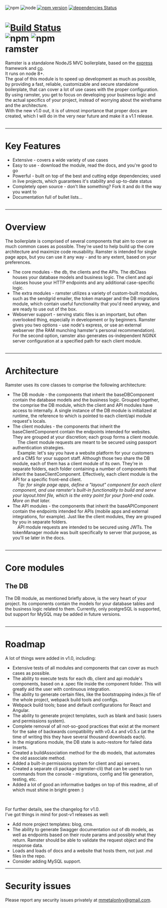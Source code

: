 ![npm](https://img.shields.io/npm/v/ramster.svg)
![node](https://img.shields.io/node/v/ramster.svg)
[![npm version](https://badge.fury.io/js/ramster.svg)](https://badge.fury.io/js/ramster)
[![dependencies Status](https://david-dm.org/razordude/ramster/status.svg)](https://david-dm.org/razordude/ramster)
<!-- [![Known Vulnerabilities](https://snyk.io/test/github/razordude/ramster/badge.svg)](https://snyk.io/test/github/razordude/ramster) -->
[![Build Status](https://travis-ci.org/RazorDude/ramster.svg?branch=master)](https://travis-ci.org/RazorDude/ramster)
<br/>
![npm](https://img.shields.io/npm/v/ramster.svg)
![npm](https://img.shields.io/npm/dm/ramster.svg)
<br/>
ramster
==
Ramster is a standalone NodeJS MVC boilerplate, based on the <a href="https://github.com/expressjs/express">express</a> framework and <a href="https://github.com/tj/co">co</a>.<br/> It runs on node 8+.<br/>
The goal of this module is to speed up development as much as possible, by providing a fast, reliable, customizable and secure standalone boilerplate, that can cover a lot of use cases with the proper configuration. By using ramster, you get to focus on developing your business logic and the actual specifics of your project, instead of worrying about the wireframe and the architecture.<br>
With the new v1.0 out, it is of utmost importance that proper docs are created, which I will do in the very near future and make it a v1.1 release.<br><br>


___
Key Features
==
* Extensive - covers a wide variety of use cases
* Easy to use - download the module, read the docs, and you're good to go
* Powerful - built on top of the best and cutting edge dependencies; used in live projects, which guarantees it's stability and up-to-date status
* Completely open source - don't like something? Fork it and do it the way you want to
* Documentation full of bullet lists...<br><br>


___
Overview
==
The boilerplate is comprised of several components that aim to cover as much common cases as possible. They're used to help build up the core architecture and maximize code reusability. Ramster is intended for single page apps, but you can use it any way - and to any extent, based on your preferences.
* The core modules - the db, the clients and the APIs. The dbClass houses your database models and business logic. The client and api classes house your HTTP endpoints and any additional case-specific logic.
* The extra modules - ramster utilizes a variety of custom-built modules, such as the sendgrid emailer, the token manager and the DB migrations module, which contain useful functionality that you'd need anyway, and are ready to use out of the box.
* Webserver support - serving static files is an important, but often overlooked thing, especially in development or by beginners. Ramster gives you two options - use node's express, or use an external webserver (the RAM munching hamster's personal recommendation). For the second option, ramster also generates os-independent NGINX server configuration at a specified path for each client module.<br><br>


___
Architecture
==
Ramster uses its core classes to comprise the following architecture:
* The DB module - the components that inherit the baseDBComponent contain the database models and the business logic. Grouped together, the comprise the DB module, which the client and API modules have access to internally. A single instance of the DB module is initialized at runtime, the reference to which is pointed to each client/api module request's locals.
* The client modules - the components that inherit the baseClientComponent contain the endpoints intended for websites. They are grouped at your discretion; each group forms a client module.<br/>
&nbsp;&nbsp;&nbsp;&nbsp;The client module requests are meant to be secured using passport authentication strategies.<br/>
&nbsp;&nbsp;&nbsp;&nbsp;Example: let's say you have a website platform for your customers and a CMS for your support staff. Although those two share the DB module, each of them has a client module of its own. They're in separate folders, each folder containing a number of components that inherit the baseClientComponent. Effectively, each client module is the API for a specific front-end client.<br/>
&nbsp;&nbsp;&nbsp;&nbsp;<i>Tip: for single page apps, define a "layout" component for each client component, and use ramster's built-in functionality to build and serve your layout.html file, which is the entry point for your front-end code. More on that later.</i>
* The API modules - the components that inherit the baseAPIComponent contain the endpoints intended for APIs (mobile apps and external integrations, for example). Just like the client modules, they are grouped by you in separate folders.<br/>
&nbsp;&nbsp;&nbsp;&nbsp;API module requests are intended to be secured using JWTs. The tokenManager module was built specifically to server that purpose, as you'll se later in the docs.<br><br>


___
Core modules
==

The DB
--
The DB module, as mentioned briefly above, is the very heart of your project. Its components contain the models for your database tables and the business logic related to them. Currently, only postgreSQL is supported, but support for MySQL may be added in future versions.<br><br>


___
Roadmap
==
A lot of things were added in v1.0, including:
- Extensive tests of all modules and components that can cover as much cases as possible.
- The ability to execute tests for each db, client and api module's components, based on a .spec file inside the component folder. This will greatly aid the user with continuous integration.
- The ability to generate certain files, like the bootstrapping index.js file of the whole project, webpack build tools and configs.
- Webpack build tools; base and default configurations for React and Angular.
- The ability to generate project templates, such as blank and basic (users and permissions system).
- Complete removal of all not-so-good practices that exist at the moment for the sake of backwards compatibility with v0.4.x and v0.5.x (at the time of writing this they have several thousand downloads each).
- In the migrations module, the DB state is auto-restore for failed data inserts.
- Created a buildAssociation method for the db models, that automates the old associate method.
- Added a built-in permissions system for client and api servers.
- Created a separate cli package (ramster-cli) that can be used to run commands from the console - migrations, config and file generation, testing, etc.
- Added a lot of good an informative badges on top of this readme, all of which must shine in bright green :)

<br/>

For further details, see the changelog for v1.0. <br/>
I've got things in mind for post-v1 releases as well:
- Add more project templates: blog, cms.
- The ability to generate Swagger documentation out of db models, as well as endpoints based on their route params and possibly what they return. Ramster should be able to validate the request object and the response data.
- Loads and loads of docs and a website that hosts them, not just .md files in the repo.
- Consider adding MySQL support.


___
Security issues
==
Please report any security issues privately at mmetalonlyy@gmail.com.
